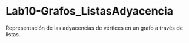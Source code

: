 # Lab10-Grafos_ListasAdyacencia
Representación de las adyacencias de vértices en un grafo a través de listas.
